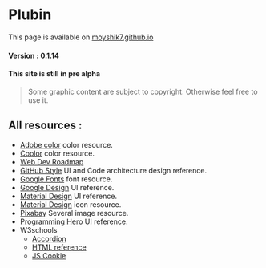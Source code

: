 # Plubin  
This page is available on [moyshik7.github.io](https://moyshik7.github.io/)  
#### Version : 0.1.14  
#### This site is still in pre alpha  
> Some graphic content are subject to copyright. Otherwise feel free to use it.  
## All resources :
- [Adobe color](https://color.adobe.com/) color resource.  
- [Coolor](https://coolors.co/) color resource.  
- [Web Dev Roadmap](https://github.com/kamranahmedse/developer-roadmap)
- [GitHub Style](https://styleguide.github.com/) UI and Code architecture design reference.  
- [Google Fonts](https://fonts.google.com/) font resource.  
- [Google Design](https://design.google/) UI reference.  
- [Material Design](https://material.io/develop/web/) UI reference.  
- [Material Design](https://material.io/resources/icons/) icon resource.  
- [Pixabay](https://pixabay.com/) Several image resource.  
- [Programming Hero](https://play.google.com/store/apps/details?id=com.learnprogramming.codecamp) UI reference.  
- W3schools  
	- [Accordion](https://www.w3schools.com/howto/howto_js_accordion.asp)  
	- [HTML reference](https://www.w3schools.com/tags/default.asp)
	- [JS Cookie](https://www.w3schools.com/js/js_cookies.asp)  
